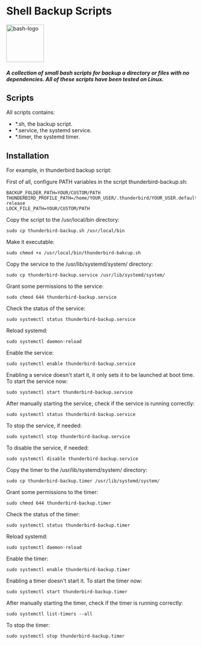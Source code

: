 # Shell Backup Scripts

<img src="https://cloud.githubusercontent.com/assets/2059754/24601246/753a7f36-1858-11e7-9d6b-7a0e64fb27f7.png" height="100px" width="100px" alt="bash-logo"/>

##### A collection of small bash scripts for backup a directory or files with no dependencies. All of these scripts have been tested on Linux.

## Scripts

All scripts contains: 

* *.sh, the backup script.
* *.service, the systemd service.
* *.timer, the systemd timer.

## Installation

For example, in thunderbird backup script:

First of all, configure PATH variables in the script thunderbird-backup.sh:
```shell script
BACKUP_FOLDER_PATH=YOUR/CUSTOM/PATH
THUNDERBIRD_PROFILE_PATH=/home/YOUR_USER/.thunderbird/YOUR_USER.default-release
LOCK_FILE_PATH=YOUR/CUSTOM/PATH
```

Copy the script to the /usr/local/bin directory:
```
sudo cp thunderbird-backup.sh /usr/local/bin
```

Make it executable:
```
sudo chmod +x /usr/local/bin/thunderbird-bakcup.sh
```

Copy the service to the /usr/lib/systemd/system/ directory:
```
sudo cp thunderbird-backup.service /usr/lib/systemd/system/
```

Grant some permissions to the service:
```
sudo chmod 644 thunderbird-backup.service
```

Check the status of the service:
```
sudo systemctl status thunderbird-backup.service
```

Reload systemd:
```
sudo systemctl daemon-reload
```

Enable the service:
```
sudo systemctl enable thunderbird-backup.service
```

Enabling a service doesn't start it, it only sets it to be launched at boot time. To start the service now:
```
sudo systemctl start thunderbird-backup.service
```
After manually starting the service, check if the service is running correctly:
```
sudo systemctl status thunderbird-backup.service
```
To stop the service, if needed:
```
sudo systemctl stop thunderbird-backup.service
```
To disable the service, if needed:
```
sudo systemctl disable thunderbird-backup.service
```

Copy the timer to the /usr/lib/systemd/system/ directory:
```
sudo cp thunderbird-backup.timer /usr/lib/systemd/system/
```

Grant some permissions to the timer:
```
sudo chmod 644 thunderbird-backup.timer
```

Check the status of the timer:
```
sudo systemctl status thunderbird-backup.timer
```

Reload systemd:
```
sudo systemctl daemon-reload
```

Enable the timer:
```
sudo systemctl enable thunderbird-backup.timer
```

Enabling a timer doesn't start it. To start the timer now:
```
sudo systemctl start thunderbird-backup.timer
```
After manually starting the timer, check if the timer is running correctly:
```
sudo systemctl list-timers --all
```
To stop the timer:
```
sudo systemctl stop thunderbird-backup.timer
```